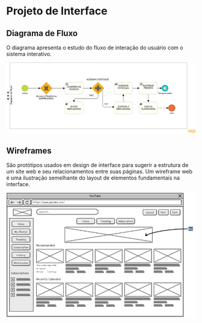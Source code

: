 
# Projeto de Interface
## Diagrama de Fluxo

O diagrama apresenta o estudo do fluxo de interação do usuário com o sistema interativo.

![Exemplo de Diagrama de Fluxo](https://github.com/ICEI-PUC-Minas-PMV-ADS/pmv-ads-2024-1-e4-proj-infra-t4-pmv-ads-2024-1-e4-proj-infra-t4-estoque/blob/main/docs/img/Diagrama%20de%20Fluxo%20Diagrama.png)

## Wireframes
São protótipos usados em design de interface para sugerir a estrutura de um site web e seu relacionamentos entre suas páginas. Um wireframe web é uma ilustração semelhante do layout de elementos fundamentais na interface.

![Exemplo de Wireframe](img/wireframe-example.png)
